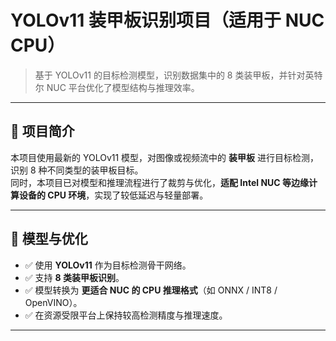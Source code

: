 # YOLOv11 装甲板识别项目（适用于 NUC CPU）

> 基于 YOLOv11 的目标检测模型，识别数据集中的 8 类装甲板，并针对英特尔 NUC 平台优化了模型结构与推理效率。

---

## 📌 项目简介

本项目使用最新的 YOLOv11 模型，对图像或视频流中的 **装甲板** 进行目标检测，识别 8 种不同类型的装甲板目标。  
同时，本项目已对模型和推理流程进行了裁剪与优化，**适配 Intel NUC 等边缘计算设备的 CPU 环境**，实现了较低延迟与轻量部署。

---

## 🧠 模型与优化

- ✅ 使用 **YOLOv11** 作为目标检测骨干网络。
- ✅ 支持 **8 类装甲板识别**。
- ✅ 模型转换为 **更适合 NUC 的 CPU 推理格式**（如 ONNX / INT8 / OpenVINO）。
- ✅ 在资源受限平台上保持较高检测精度与推理速度。

---
